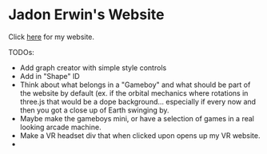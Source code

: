 # Jadon Erwin's Website

Click [here](https://jado66.github.io/site/) for my website.

TODOs:
- Add graph creator with simple style controls
- Add in "Shape" ID
- Think about what belongs in a "Gameboy" and what should be part of the website by default (ex. if the orbital mechanics where rotations in three.js that would be a dope background... especially if every now and then you got a close up of Earth swinging by.
- Maybe make the gameboys mini, or have a selection of games in a real looking arcade machine. 
- Make a VR headset div that when clicked upon opens up my VR website. 
 - 

